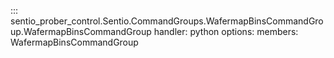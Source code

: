 ::: sentio_prober_control.Sentio.CommandGroups.WafermapBinsCommandGroup.WafermapBinsCommandGroup
handler: python
	options:
		members:
			WafermapBinsCommandGroup

